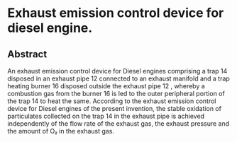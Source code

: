 # Exhaust emission control device for diesel engine.

## Abstract
An exhaust emission control device for Diesel engines comprising a trap 14 disposed in an exhaust pipe 12 connected to an exhaust manifold and a trap heating burner 16 disposed outside the exhaust pipe 12 , whereby a combustion gas from the burner 16 is led to the outer peripheral portion of the trap 14 to heat the same. According to the exhaust emission control device for Diesel engines of the present invention, the stable oxidation of particulates collected on the trap 14 in the exhaust pipe is achieved independently of the flow rate of the exhaust gas, the exhaust pressure and the amount of O₂ in the exhaust gas.